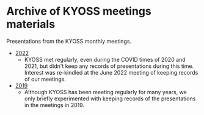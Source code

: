 # Archive of KYOSS meetings materials

Presentations from the KYOSS monthly meetings.

* [2022](2022)
  * KYOSS met regularly, even during the COVID times of 2020 and 2021,
    but didn't keep any records of presentations during this time.
    Interest was re-kindled at the June 2022 meeting of keeping
    records of our meetings.
* [2019](2019)
  * Although KYOSS has been meeting regularly for many years, we only
    briefly experimented with keeping records of the presentations in
    the meetings in 2019.
